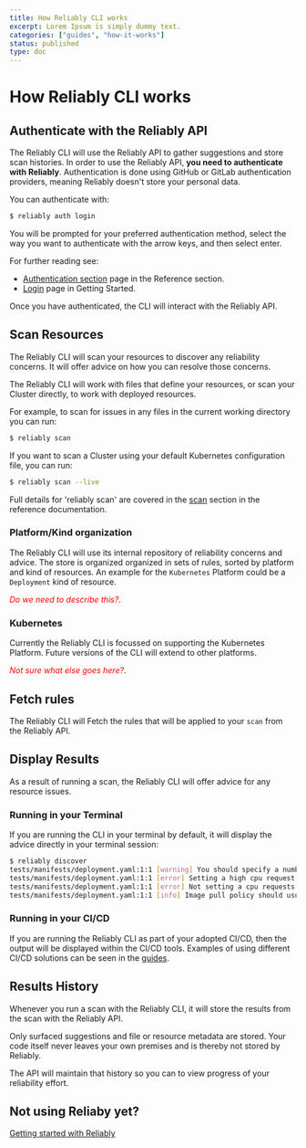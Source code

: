 ```yaml
---
title: How Reliably CLI works
excerpt: Lorem Ipsum is simply dummy text.
categories: ["guides", "how-it-works"]
status: published
type: doc
---
```

# How Reliably CLI works

## Authenticate with the Reliably API

The Reliably CLI will use the Reliably API to gather suggestions and store scan
 histories. In order to use the Reliably API, **you need to authenticate with
 Reliably**. Authentication is done using GitHub or GitLab authentication
 providers, meaning Reliably doesn't store your personal data.

 You can authenticate with:

```bash
$ reliably auth login
```

You will be prompted for your preferred authentication method, select the way
 you want to authenticate with the arrow keys, and then select enter.

For further reading see:

* [Authentication section][reliably-auth] page in the Reference section.
* [Login][getting-started-login] page in Getting Started.

Once you have authenticated, the CLI will interact with the Reliably API.

[reliably-auth]: /docs/reference/cli/reliably-auth/
[getting-started-login]: getting-started/login/

## Scan Resources

The Reliably CLI will scan your resources to discover any reliability concerns.
It will offer advice on how you can resolve those concerns.

The Reliably CLI will work with files that define your resources, or scan your Cluster directly, to work with deployed resources.

For example, to scan for issues in any files in the current working directory
you can run:

```bash
$ reliably scan
```

If you want to scan a Cluster using your default Kubernetes configuration file,
you can run:

```bash
$ reliably scan --live
```

Full details for 'reliably scan' are covered in the [scan][reliably-scan]
section in the reference documentation.

[reliably-scan]: /reference/cli/reliably-discover/

### Platform/Kind organization

The Reliably CLI will use its internal repository of reliability concerns and
 advice. The store is organized organized in sets of rules, sorted by platform
 and kind of resources. An example for the `Kubernetes` Platform could be a
 `Deployment` kind of resource.

<span style="color:red"><i>Do we need to describe this?</i></span>.

### Kubernetes

Currently the Reliably CLI is focussed on supporting the Kubernetes Platform.
Future versions of the CLI will extend to other platforms.

<span style="color:red"><i>Not sure what else goes here?</i></span>.

## Fetch rules

The Reliably CLI will Fetch the rules that will be applied to your `scan` from
the Reliably API.

## Display Results

As a result of running a scan, the Reliably CLI will offer advice for any resource issues.

### Running in your Terminal

If you are running the CLI in your terminal by default, it will display the advice directly in your terminal session:

```bash
$ reliably discover
tests/manifests/deployment.yaml:1:1 [warning] You should specify a number of replicas
tests/manifests/deployment.yaml:1:1 [error] Setting a high cpu request may render pod scheduling difficult or starve other pods
tests/manifests/deployment.yaml:1:1 [error] Not setting a cpu requests means the pod will be allowed to consume the entire available CPU (unless the cluster has set a global limit)
tests/manifests/deployment.yaml:1:1 [info] Image pull policy should usually not be set to 'Always'
```

### Running in your CI/CD

If you are running the Reliably CLI as part of your adopted CI/CD, then the
output will be displayed within the CI/CD tools. Examples of using different
CI/CD solutions can be seen in the [guides][ci-pipeline].

[ci-pipeline]: /guides/ci-pipeline/

## Results History

Whenever you run a scan with the Reliably CLI, it will store the results from
the scan with the Reliably API.

Only surfaced suggestions and file or resource metadata are stored. Your code
itself never leaves your own premises and is thereby not stored by Reliably.

The API will maintain that history so you can to view progress of your
reliability effort.

## Not using Reliaby yet?

[Getting started with Reliably](/getting-started/)